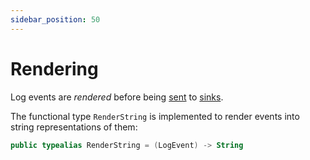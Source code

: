 ```yaml
---
sidebar_position: 50
---
```


# Rendering

Log events are _rendered_ before being [sent](sending) to [sinks](sinks).

The functional type `RenderString` is implemented to render events into string
representations of them:

```kotlin
public typealias RenderString = (LogEvent) -> String
```
